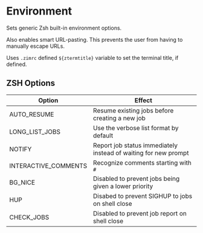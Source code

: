 Environment
===========

Sets generic Zsh built-in environment options.

Also enables smart URL-pasting. This prevents the user from having to manually escape URLs.

Uses `.zimrc` defined `${ztermtitle}` variable to set the terminal title, if defined.

ZSH Options
-----------

| Option | Effect |
| ------ | ------ |
| AUTO_RESUME | Resume existing jobs before creating a new job |
| LONG_LIST_JOBS | Use the verbose list format by default |
| NOTIFY | Report job status immediately instead of waiting for new prompt |
| INTERACTIVE_COMMENTS | Recognize comments starting with `#` |
| BG_NICE | Disabled to prevent jobs being given a lower priority |
| HUP | Disabed to prevent SIGHUP to jobs on shell close |
| CHECK_JOBS | Disabled to prevent job report on shell close |
